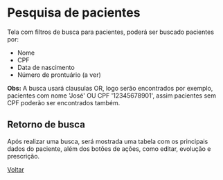 # Pesquisa de pacientes

Tela com filtros de busca para pacientes, poderá ser buscado pacientes por:

* Nome
* CPF
* Data de nascimento
* Número de prontuário (a ver)

**Obs:** A busca usará clausulas OR, logo serão encontrados por exemplo, pacientes com nome 'José' OU CPF '12345678901', assim pacientes sem CPF poderão ser encontrados também.


## Retorno de busca

Após realizar uma busca, será mostrada uma tabela com os principais dados do paciente, além dos botões de ações, como editar, evolução e prescrição.


[Voltar](../README.md) 
